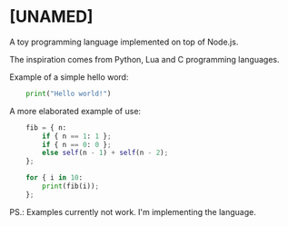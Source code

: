 [UNAMED]
========

A toy programming language implemented on top of Node.js.

The inspiration comes from Python, Lua and C programming languages.

Example of a simple hello word:

```python
    print("Hello world!")
```

A more elaborated example of use:

```python
    fib = { n:
        if { n == 1: 1 };
        if { n == 0: 0 };
        else self(n - 1) + self(n - 2);
    };

    for { i in 10:
        print(fib(i));
    };
```

PS.: Examples currently not work. I'm implementing the language.
